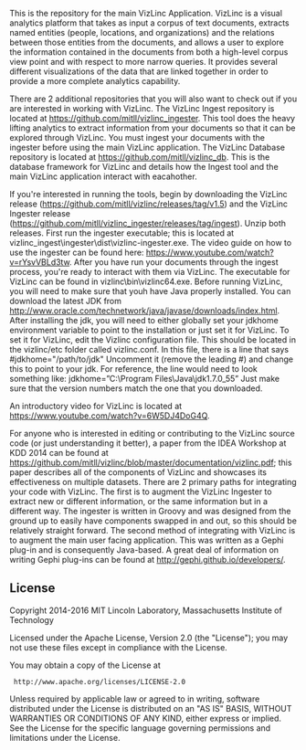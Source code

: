

This is the repository for the main VizLinc Application. VizLinc is a visual analytics platform that takes as input a corpus of text documents, extracts named entities (people, locations, and organizations) and the relations between those entities from the documents, and allows a user to explore the information contained in the documents from both a high-level corpus view point and with respect to more narrow queries. It provides several different visualizations of the data that are linked together in order to provide a more complete analytics capability.

There are 2 additional repositories that you will also want to check out if you are interested in working with VizLinc. The VizLinc Ingest repository is located at https://github.com/mitll/vizlinc_ingester. This tool does the heavy lifting analytics to extract information from your documents so that it can be explored through VizLinc. You must ingest your documents with the ingester before using the main VizLinc application. The VizLinc Database repository is located at https://github.com/mitll/vizlinc_db. This is the database framework for VizLinc and details how the Ingest tool and the main VizLinc application interact with eacahother.

If you're interested in running the tools, begin by downloading the VizLinc release (https://github.com/mitll/vizlinc/releases/tag/v1.5) and the VizLinc Ingester release (https://github.com/mitll/vizlinc_ingester/releases/tag/ingest). Unzip both releases. First run the ingester executable; this is located at vizlinc_ingest\ingester\dist\vizlinc-ingester.exe. The video guide on how to use the ingester can be found here: https://www.youtube.com/watch?v=rYsvVBLd3tw. After you have run your documents through the ingest process, you're ready to interact with them via VizLinc. The executable for VizLinc can be found in vizlinc\bin\vizlinc64.exe. Before running VizLinc, you will need to make sure that youh have Java properly installed. You can download the latest JDK from http://www.oracle.com/technetwork/java/javase/downloads/index.html. After installing the jdk, you will need to either globally set your jdkhome environment variable to point to the installation or just set it for VizLinc. To set it for VizLinc, edit the Vizlinc configuration file. This should be located in the vizlinc/etc folder called vizlinc.conf. In this file, there is a line that says #jdkhome="/path/to/jdk" Uncomment it (remove the leading #) and change this to point to your jdk. For reference, the line would need to look something like: jdkhome=”C:\Program Files\Java\jdk1.7.0_55” Just make sure that the version numbers match the one that you downloaded.

An introductory video for VizLinc is located at https://www.youtube.com/watch?v=6W5DJ4DoG4Q.

For anyone who is interested in editing or contributing to the VizLinc source code (or just understanding it better), a paper from the IDEA Workshop at KDD 2014 can be found at https://github.com/mitll/vizlinc/blob/master/documentation/vizlinc.pdf; this paper describes all of the components of VizLinc and showcases its effectiveness on multiple datasets. There are 2 primary paths for integrating your code with VizLinc. The first is to augment the VizLinc Ingester to extract new or different information, or the same information but in a different way. The ingester is written in Groovy and was designed from the ground up to easily have components swapped in and out, so this should be relatively straight forward. The second method of integrating with VizLinc is to augment the main user facing application. This was written as a Gephi plug-in and is consequently Java-based. A great deal of information on writing Gephi plug-ins can be found at http://gephi.github.io/developers/.

## License

Copyright 2014-2016 MIT Lincoln Laboratory, Massachusetts Institute of Technology 

Licensed under the Apache License, Version 2.0 (the "License"); you may not use these files except in compliance with the License.

You may obtain a copy of the License at

     http://www.apache.org/licenses/LICENSE-2.0

Unless required by applicable law or agreed to in writing, software distributed under the License is distributed on an "AS IS" BASIS, WITHOUT WARRANTIES OR CONDITIONS OF ANY KIND, either express or implied. See the License for the specific language governing permissions and limitations under the License.
